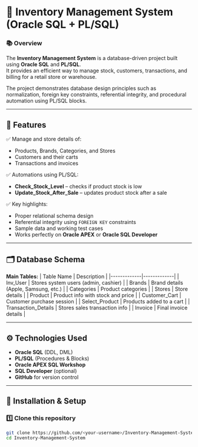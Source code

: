 # 🧾 Inventory Management System (Oracle SQL + PL/SQL)

### 📚 Overview
The **Inventory Management System** is a database-driven project built using **Oracle SQL** and **PL/SQL**.  
It provides an efficient way to manage stock, customers, transactions, and billing for a retail store or warehouse.

The project demonstrates database design principles such as normalization, foreign key constraints, referential integrity, and procedural automation using PL/SQL blocks.

---

## 🚀 Features

✅ Manage and store details of:
- Products, Brands, Categories, and Stores  
- Customers and their carts  
- Transactions and invoices  

✅ Automations using PL/SQL:
- **Check_Stock_Level** – checks if product stock is low  
- **Update_Stock_After_Sale** – updates product stock after a sale  

✅ Key highlights:
- Proper relational schema design  
- Referential integrity using `FOREIGN KEY` constraints  
- Sample data and working test cases  
- Works perfectly on **Oracle APEX** or **Oracle SQL Developer**

---

## 🗂️ Database Schema

**Main Tables:**
| Table Name | Description |
|-------------|-------------|
| Inv_User | Stores system users (admin, cashier) |
| Brands | Brand details (Apple, Samsung, etc.) |
| Categories | Product categories |
| Stores | Store details |
| Product | Product info with stock and price |
| Customer_Cart | Customer purchase session |
| Select_Product | Products added to a cart |
| Transaction_Details | Stores sales transaction info |
| Invoice | Final invoice details |

---

## ⚙️ Technologies Used
- **Oracle SQL** (DDL, DML)
- **PL/SQL** (Procedures & Blocks)
- **Oracle APEX SQL Workshop**  
- **SQL Developer** (optional)
- **GitHub** for version control

---

## 🧩 Installation & Setup

### 1️⃣ Clone this repository
```bash
git clone https://github.com/<your-username>/Inventory-Management-System.git
cd Inventory-Management-System
